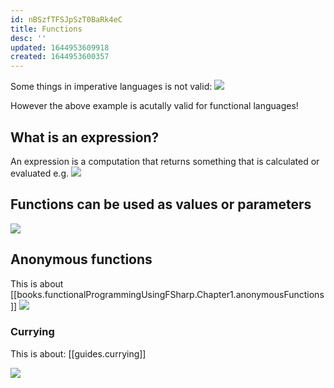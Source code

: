 ```yaml
---
id: nBSzfTFSJpSzT0BaRk4eC
title: Functions
desc: ''
updated: 1644953609918
created: 1644953600357
---
```

Some things in imperative languages is not valid:
 ![](/assets/images/2022-02-09-08-08-20.png)

However the above example is acutally valid for functional languages!

## What is an expression?

An expression is a computation that returns something that is calculated or evaluated e.g.
![](/assets/images/2022-02-09-08-09-32.png)

## Functions can be used as values or parameters
![](/assets/images/2022-02-09-08-10-20.png)

## Anonymous functions
This is about [[books.functionalProgrammingUsingFSharp.Chapter1.anonymousFunctions]]
![](/assets/images/2022-02-09-08-14-27.png)

### Currying
This is about: [[guides.currying]]

![](/assets/images/2022-02-09-08-15-21.png)
